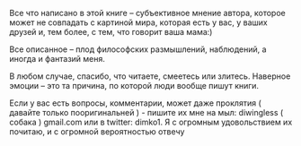 Все что написано в этой книге – субъективное мнение автора, которое может не совпадать с картиной мира, которая есть у вас, у ваших друзей и, тем более, с тем, что говорит ваша мама:) 

Все описанное – плод философских размышлений, наблюдений, а иногда и фантазий меня.

В любом случае, спасибо, что читаете, смеетесь или злитесь. Наверное эмоции – это та причина, по которой люди вообще пишут книги. 

Если у вас есть вопросы, комментарии, может даже проклятия ( давайте только пооригинальней ) - пишите их мне на мыл: diwingless ( собака ) gmail.com или в twitter: dimko1. Я с огромным удовольствием их почитаю, и с огромной вероятностью отвечу
